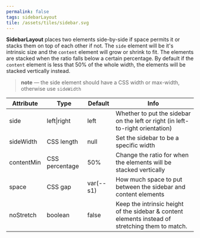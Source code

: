```yaml
---
permalink: false
tags: sidebarLayout
tile: /assets/tiles/sidebar.svg
---
```


**SidebarLayout** places two elements side-by-side if space permits it or stacks them on top of each other if not.
The `side` element will be it's intrinsic size and the `content` element will grow or shrink to fit.
The elements are stacked when the ratio falls below a certain percentage.
By default if the `content` element is less that 50% of the whole width, the elements will be stacked vertically instead.

> **note** — the side element should have a CSS width or max-width, otherwise use `sideWidth`

| Attribute  | Type           | Default   | Info                                                                                             |
| ---------- | -------------- | --------- | ------------------------------------------------------------------------------------------------ |
| side       | left\|right    | left      | Whether to put the sidebar on the left or right (in left-to-right orientation)                   |
| sideWidth  | CSS length     | null      | Set the sidebar to be a specific width                                                           |
| contentMin | CSS percentage | 50%       | Change the ratio for when the elements will be stacked vertically                                |
| space      | CSS gap        | var(--s1) | How much space to put between the sidebar and content elements                                   |
| noStretch  | boolean        | false     | Keep the intrinsic height of the sidebar & content elements instead of stretching them to match. |
